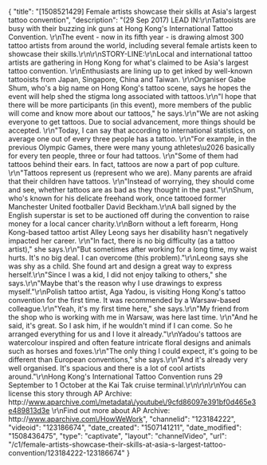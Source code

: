 {
    "title": "[1508521429] Female artists showcase their skills at Asia's largest tattoo convention",
    "description": "(29 Sep 2017) LEAD IN:\r\nTattooists are busy with their buzzing ink guns at Hong Kong's International Tattoo Convention. \r\nThe event - now in its fifth year - is drawing almost 300 tattoo artists from around the world, including several female artists keen to showcase their skills.\r\n\r\nSTORY-LINE:\r\nLocal and international tattoo artists are gathering in Hong Kong for what's claimed to be Asia's largest tattoo convention. \r\nEnthusiasts are lining up to get inked by well-known tattooists from Japan, Singapore, China and Taiwan. \r\nOrganiser Gabe Shum, who's a big name on Hong Kong's tattoo scene, says he hopes the event will help shed the stigma long associated with tattoos.\r\n\"I hope that there will be more participants (in this event), more members of the public will come and know more about our tattoos,\" he says.\r\n\"We are not asking everyone to get tattoos. Due to social advancement, more things should be accepted. \r\n\"Today, I can say that according to international statistics, on average one out of every three people has a tattoo. \r\n\"For example, in the previous Olympic Games, there were many young athletes\u2026 basically for every ten people, three or four had tattoos. \r\n\"Some of them had tattoos behind their ears. In fact, tattoos are now a part of pop culture. \r\n\"Tattoos represent us (represent who we are). Many parents are afraid that their children have tattoos. \r\n\"Instead of worrying, they should come and see, whether tattoos are as bad as they thought in the past.\"\r\nShum, who's known for his delicate freehand work, once tattooed former Manchester United footballer David Beckham.\r\nA ball signed by the English superstar is set to be auctioned off during the convention to raise money for a local cancer charity.\r\nBorn without a left forearm, Hong Kong-based tattoo artist Alley Leong says her disability hasn't negatively impacted her career.  \r\n\"In fact, there is no big difficulty (as a tattoo artist),\" she says.\r\n\"But sometimes after working for a long time, my waist hurts. It's no big deal. I can overcome (this problem).\"\r\nLeong says she was shy as a child. She found art and design a great way to express herself.\r\n\"Since I was a kid, I did not enjoy talking to others,\" she says.\r\n\"Maybe that's the reason why I use drawings to express myself.\"\r\nPolish tattoo artist, Aga Yadou, is visiting Hong Kong's tattoo convention for the first time. It was recommended by a Warsaw-based colleague.\r\n\"Yeah, it's my first time here,\" she says.\r\n\"My friend from the shop who is working with me in Warsaw, was here last time. \r\n\"And he said, it's great. So I ask him, if he wouldn't mind if I can come. So he arranged everything for us and I love it already.\"\r\nYadou's tattoos are watercolour inspired and often feature intricate floral designs and animals such as horses and foxes.\r\n\"The only thing I could expect, it's going to be different than European conventions,\" she says.\r\n\"And it's already very well organised. It's spacious and there is a lot of cool artists around.\"\r\nHong Kong's International Tattoo Convention runs 29 September to 1 October at the Kai Tak cruise terminal.\r\n\r\n\r\nYou can license this story through AP Archive: http:\/\/www.aparchive.com\/metadata\/youtube\/9cfd86097e391bf0d465e3e489813d3e \r\nFind out more about AP Archive: http:\/\/www.aparchive.com\/HowWeWork",
    "channelid": "123184222",
    "videoid": "123186674",
    "date_created": "1507141211",
    "date_modified": "1508436475",
    "type": "captivate",
    "layout": "channelVideo",
    "url": "\/c1\/female-artists-showcase-their-skills-at-asia-s-largest-tattoo-convention\/123184222-123186674"
}